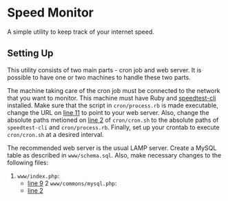 # Speed Monitor
A simple utility to keep track of your internet speed.

## Setting Up
This utility consists of two main parts - cron job and web server. It is possible to have one or two machines to handle these two parts.

The machine taking care of the cron job must be connected to the network that you want to monitor. This machine must have Ruby and [speedtest-cli](https://github.com/sivel/speedtest-cli) installed. Make sure that the script in `cron/process.rb` is made executable, change the URL on [line 11](https://github.com/yihangho/speed-monitor/blob/master/cron/process.rb#L11) to point to your web server. Also, change the absolute paths metioned on [line 2](https://github.com/yihangho/speed-monitor/blob/master/cron/cron.sh#L2) of `cron/cron.sh` to the absolute paths of `speedtest-cli` and `cron/process.rb`. Finally, set up your crontab to execute `cron/cron.sh` at a desired interval.

The recommended web server is the usual LAMP server. Create a MySQL table as described in `www/schema.sql`. Also, make necessary changes to the following files:

1. `www/index.php`:
    - [line 9](https://github.com/yihangho/speed-monitor/blob/master/www/index.php#L9)
2 `www/commons/mysql.php`:
    - [line 2](https://github.com/yihangho/speed-monitor/blob/master/www/commons/mysql.php#L2)